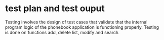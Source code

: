 # test plan and test ouput

Testing involves the design of test cases that validate that the internal program logic of the phonebook application is functioning properly.
Testing is done on functions add, delete list, modify and search.
